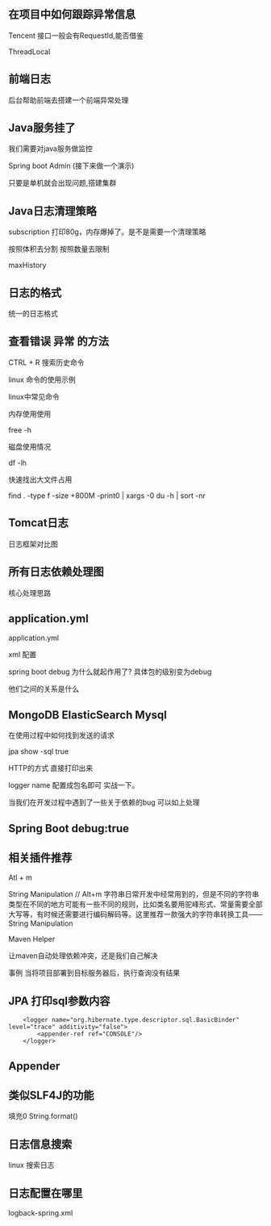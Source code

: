## 在项目中如何跟踪异常信息

Tencent 接口一般会有RequestId,能否借鉴

ThreadLocal

## 前端日志

后台帮助前端去搭建一个前端异常处理


## Java服务挂了

我们需要对java服务做监控

Spring boot Admin  (接下来做一个演示)

只要是单机就会出现问题,搭建集群

## Java日志清理策略

subscription 打印80g，内存爆掉了。是不是需要一个清理策略

按照体积去分割 按照数量去限制

maxHistory

## 日志的格式

统一的日志格式

## 查看错误 异常 的方法

CTRL + R  搜索历史命令

linux 命令的使用示例

linux中常见命令

内存使用使用

free -h

磁盘使用情况

df -lh

快速找出大文件占用

find . -type f -size +800M  -print0 | xargs -0 du -h | sort -nr

## Tomcat日志

日志框架对比图


## 所有日志依赖处理图

核心处理思路


## application.yml

application.yml

xml 配置

spring boot debug  为什么就起作用了? 具体包的级别变为debug

他们之间的关系是什么


## MongoDB  ElasticSearch Mysql

在使用过程中如何找到发送的请求

jpa show -sql true

HTTP的方式 直接打印出来

logger name 配置成包名即可 实战一下。

当我们在开发过程中遇到了一些关于依赖的bug 可以如上处理



## Spring Boot debug:true




## 相关插件推荐

Atl + m

String Manipulation //  Alt+m  字符串日常开发中经常用到的，但是不同的字符串类型在不同的地方可能有一些不同的规则，比如类名要用驼峰形式、常量需要全部大写等，有时候还需要进行编码解码等。这里推荐一款强大的字符串转换工具——String Manipulation


Maven Helper

让maven自动处理依赖冲突，还是我们自己解决






事例 当将项目部署到目标服务器后，执行查询没有结果

## JPA 打印sql参数内容
```
    <logger name="org.hibernate.type.descriptor.sql.BasicBinder" level="trace" additivity="false">
        <appender-ref ref="CONSOLE"/>
    </logger>
```

## Appender



## 类似SLF4J的功能


填充0
String.format()


## 日志信息搜索

linux 搜索日志

## 日志配置在哪里

logback-spring.xml